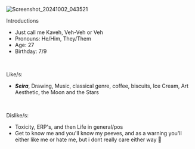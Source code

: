 
![Screenshot_20241002_043521](https://github.com/user-attachments/assets/f22eec54-c82a-43f0-9592-9ca71cc47c7c)

Introductions

- Just call me Kaveh, Veh-Veh or Veh
- Pronouns: He/Him, They/Them
- Age: 27
- Birthday: 7/9
 <br/>
 
Like/s:
- ***Seira***, Drawing, Music, classical genre, coffee, biscuits, Ice Cream, Art Aesthetic, the Moon and the Stars
<br/>

Dislike/s: 
- Toxicity, ERP's, and then Life in general/pos
- Get to know me and you'll know my peeves, and as a warning you'll either like me or hate me, but i dont really care either way 🥰

<br/>
<!---
TheEmpyreanReflection/The-Renowned-Architect is a ✨ special ✨ repository because its `README.md` (this file) appears on your GitHub profile.
You can click the Preview link to take a look at your changes.
--->
